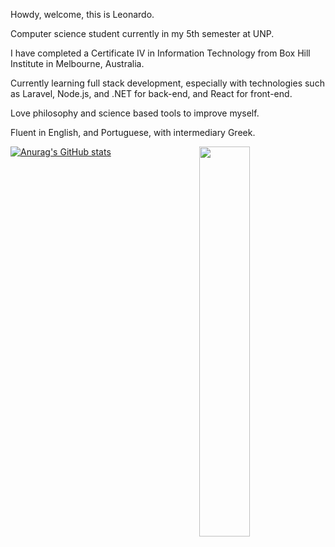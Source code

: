 Howdy, welcome, this is Leonardo.

Computer science student currently in my 5th semester at UNP. 

I have completed a Certificate IV in Information Technology from Box Hill Institute in Melbourne, Australia.

Currently learning full stack development, especially with technologies such as Laravel, Node.js, and .NET for back-end, and React for front-end.

Love philosophy and science based tools to improve myself.

Fluent in English, and Portuguese, with intermediary Greek.

<img align="right" width="40%" height="40%"  src="https://img.freepik.com/premium-vector/programmer-with-code-cat-book-coffee-vector-clip-art-illustration_138676-92.jpg?w=2000">



[![Anurag's GitHub stats](https://github-readme-stats.vercel.app/api?username=leonardodiasc)](https://github.com/leonardodiasc/github-readme-stats)
